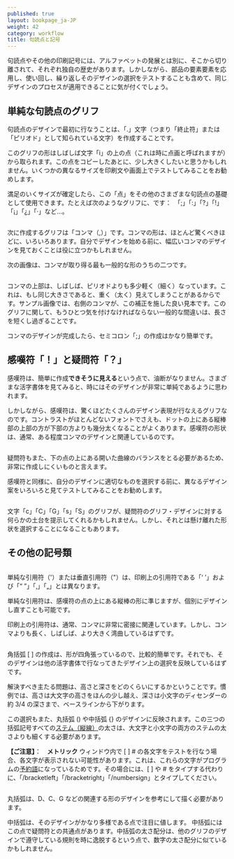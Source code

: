 ```yaml
---
published: true
layout: bookpage_ja-JP
weight: 42
category: workflow
title: 句読点と記号
---
```

句読点やその他の印刷記号には、アルファベットの発展とは別に、そこから切り離されて、それぞれ独自の歴史があります。しかしながら、部品の要素要素を応用し、使い回し、繰り返しそのデザインの選択をテストすることも含めて、同じデザインのプロセスが適用できることに気が付くでしょう。

## 単純な句読点のグリフ

句読点のデザインで最初に行なうことは、「.」文字（つまり「終止符」または「ピリオド」として知られている文字）を作成することです。

このグリフの形はしばしば文字「i」の上の点（これは時に点画と呼ばれますが）から取られます。この点をコピーしたあとに、少し大きくしたいと思うかもしれません。いくつかの異なるサイズを印刷文や画面上でテストしてみることをお勧めします。

満足のいくサイズが確定したら、この「点」をその他のさまざまな句読点の基礎として使用できます。たとえば次のようなグリフに、です：　「;」「:」「?」「!」「¡」「¿」「·」など…。

<img src="../en-US/images/period.png" alt="">

次に作成するグリフは「コンマ（,）」です。コンマの形は、ほとんど驚くべきほどに、いろいろあります。自分でデザインを始める前に、幅広いコンマのデザインを見ておくことは役に立つかもしれません。

次の画像は、コンマが取り得る最も一般的な形のうちの二つです。

<img src="../en-US/images/commas.png" alt="">

コンマの上部は、しばしば、ピリオドよりも多少軽く（細く）なっています。これは、もし同じ大きさであると、重く（太く）見えてしまうことがあるからです。サンプル画像では、右側のコンマが、この補正を施した良い見本です。このグリフに関して、もうひとつ気を付けなければならない一般的な間違いは、長さを短くし過ぎることです。

コンマのデザインが完成したら、セミコロン「;」の作成はかなり簡単です。

## 感嘆符「！」と疑問符「？」

感嘆符は、簡単に作成**できそうに見える**という点で、油断がなりません。さまざまな活字書体を見てみると、時にはそのデザインが非常に単純であるように思われます。

しかしながら、感嘆符は、驚くほどたくさんのデザイン表現が行なえるグリフなのです。コントラストがほとんどないフォントでさえも、ドットの上にある縦棒部の上部の方が下部の方よりも幾分太くなることがよくあります。感嘆符の形状は、通常、ある程度コンマのデザインと関連しているのです。

<img src="../en-US/images/exclam.png" alt="">

疑問符もまた、下の点の上にある開いた曲線のバランスをとる必要があるため、非常に作成しにくいものと言えます。

感嘆符と同様に、自分のデザインに適切なものを選択する前に、異なるデザイン案をいろいろと見てテストしてみることをお勧めします。

<img src="../en-US/images/question%20marks.png" alt="">

文字「c」「C」「G」「s」「S」のグリフが、疑問符のグリフ・デザインに対する何らかの土台を提示してくれるかもしれません。しかし、それとは懸け離れた形状を選択することになることもあります。

## その他の記号類

<img src="../en-US/images/3quotes.png" alt="">

単純な引用符（&apos;）または垂直引用符（&quot;）は、印刷上の引用符である「‘ ’」および「“ ”」「‚」「„」とは異なります。

単純な引用符は、感嘆符の点の上にある縦棒の形に準じますが、個別にデザインし直すことも可能です。

印刷上の引用符は、通常、コンマに非常に密接に関連しています。しかし、コンマよりも長く、しばしば、より大きく湾曲しているはずです。

<img src="../en-US/images/3quotes2.png" alt="">

角括弧 [ ] の作成は、形が四角張っているので、比較的簡単です。それでも、そのデザインは他の活字書体で行なってきたデザイン上の選択を反映しているはずです。

解決すべき主たる問題は、高さと深さをどのくらいにするかということです。慣例では、高さは大文字の高さをほんの少し越え、深さは小文字のディセンダーの約 3/4 の深さまで、ベースラインから下がります。

この選択もまた、丸括弧 () や中括弧 {} のデザインに反映されます。この三つの括弧記号すべての[ステム（縦線）](../ja-JP/Glossary.md#stem-ステム縦線)の太さは、大文字と小文字の両方のステムの太さよりも細くする必要があります。


**【ご注意】**：　**メトリック** ウィンドウ内で [ ] # の各文字をテストを行なう場合、各文字が表示されない可能性があります。これは、これらの文字がプログラムの[予約語](../ja-JP/Glossary.md#reserved-words-予約語)になっているためです。その場合には、[ ] や # をタイプする代わりに、「/bracketleft」「/bracketright」「/numbersign」とタイプしてください。

<img src="../en-US/images/1Brackets1.png" alt="">

丸括弧は、D、C、G などの関連する形のデザインを参考にして描く必要があります。

中括弧は、そのデザインがかなり多様である点で注目に値します。 中括弧にはこの点で疑問符との共通点があります。中括弧の太さ配分は、他のグリフのデザインで遵守している規則を時に逸脱するという点で、数字の太さ配分に似ているかもしれません。